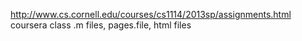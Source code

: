 http://www.cs.cornell.edu/courses/cs1114/2013sp/assignments.html
coursera class .m files, pages.file, html files

